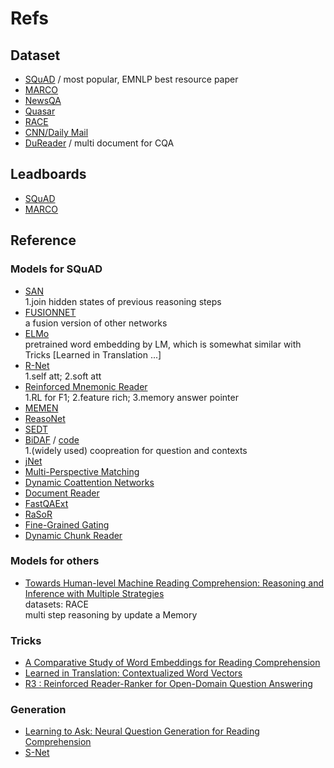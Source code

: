 # Refs

## Dataset
- [SQuAD](https://rajpurkar.github.io/SQuAD-explorer/) / most popular, EMNLP best resource paper
- [MARCO](http://www.msmarco.org/)
- [NewsQA](https://datasets.maluuba.com/NewsQA)
- [Quasar](https://github.com/bdhingra/quasar)
- [RACE](http://www.cs.cmu.edu/~glai1/data/race/)
- [CNN/Daily Mail](https://github.com/deepmind/rc-data/)
- [DuReader](https://arxiv.org/pdf/1711.05073.pdf) / multi document for CQA

## Leadboards
- [SQuAD](https://rajpurkar.github.io/SQuAD-explorer/)
- [MARCO](http://www.msmarco.org/leaders.aspx)

## Reference

### Models for SQuAD
- [SAN](https://arxiv.org/pdf/1712.03556.pdf)  
1.join hidden states of previous reasoning steps
- [FUSIONNET](https://arxiv.org/pdf/1711.07341.pdf)  
a fusion version of other networks
- [ELMo](https://openreview.net/pdf?id=S1p31z-Ab)  
pretrained word embedding by LM, which is somewhat similar with Tricks [Learned in Translation ...]
- [R-Net](https://www.microsoft.com/en-us/research/wp-content/uploads/2017/05/r-net.pdf)  
1.self att; 2.soft att
- [Reinforced Mnemonic Reader](https://arxiv.org/abs/1705.02798)  
1.RL for F1; 2.feature rich; 3.memory answer pointer
- [MEMEN](https://arxiv.org/abs/1707.09098)
- [ReasoNet](https://arxiv.org/abs/1609.05284)
- [SEDT](https://arxiv.org/abs/1703.00572)
- [BiDAF](https://arxiv.org/abs/1611.01603) / [code](https://github.com/allenai/bi-att-flow)  
1.(widely used) coopreation for question and contexts
- [jNet](https://arxiv.org/abs/1703.04617)
- [Multi-Perspective Matching](https://arxiv.org/abs/1612.04211)
- [Dynamic Coattention Networks](https://arxiv.org/abs/1611.01604)
- [Document Reader](https://arxiv.org/abs/1704.00051)
- [FastQAExt](https://arxiv.org/abs/1703.04816)
- [RaSoR](https://arxiv.org/abs/1611.01436)
- [Fine-Grained Gating](https://arxiv.org/abs/1611.01724)
- [Dynamic Chunk Reader](https://arxiv.org/abs/1610.09996)

### Models for others
- [Towards Human-level Machine Reading Comprehension: Reasoning and Inference with Multiple Strategies](https://arxiv.org/pdf/1711.04964.pdf)  
datasets: RACE  
multi step reasoning by update a Memory

### Tricks
- [A Comparative Study of Word Embeddings for Reading Comprehension](https://arxiv.org/pdf/1703.00993.pdf)
- [Learned in Translation: Contextualized Word Vectors](https://einstein.ai/static/images/layouts/research/cove/McCann2017LearnedIT.pdf)
- [R3 : Reinforced Reader-Ranker for Open-Domain Question Answering](https://arxiv.org/pdf/1709.00023.pdf)

### Generation
- [Learning to Ask: Neural Question Generation for Reading Comprehension](http://aclweb.org/anthology/P/P17/P17-1123.pdf)
- [S-Net](https://arxiv.org/pdf/1706.04815.pdf)
